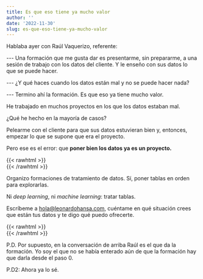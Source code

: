 ```yaml
---
title: Es que eso tiene ya mucho valor
author: ''
date: '2022-11-30'
slug: es-que-eso-tiene-ya-mucho-valor
---
```



Hablaba ayer con Raúl Vaquerizo, referente:

--- Una formación que me gusta dar es presentarme, sin prepararme, a una sesión de trabajo con los datos del cliente. Y le enseño con sus datos lo que se puede hacer.

--- ¿Y qué haces cuando los datos están mal y no se puede hacer nada? 

--- Termino ahí la formación. Es que eso ya tiene mucho valor.


He trabajado en muchos proyectos en los que los datos estaban mal. 

¿Qué he hecho en la mayoría de casos?

Pelearme con el cliente para que sus datos estuvieran bien y, entonces, empezar lo que se supone que era el proyecto. 

Pero ese es el error: que **poner bien los datos ya es un proyecto.**

{{< rawhtml >}}
</br>
{{< /rawhtml >}}

Organizo formaciones de tratamiento de datos. Sí, poner tablas en orden para explorarlas. 

Ni _deep learning_, ni _machine learning_: tratar tablas. 

Escríbeme a hola@leonardohansa.com, cuéntame en qué situación crees que están tus datos y te digo qué puedo ofrecerte.

{{< rawhtml >}}
</br>
{{< /rawhtml >}}

P.D. Por supuesto, en la conversación de arriba Raúl es el que da la formación. Yo soy el que no se había enterado aún de que la formación hay que darla desde el paso 0.

P.D2: Ahora ya lo sé.
